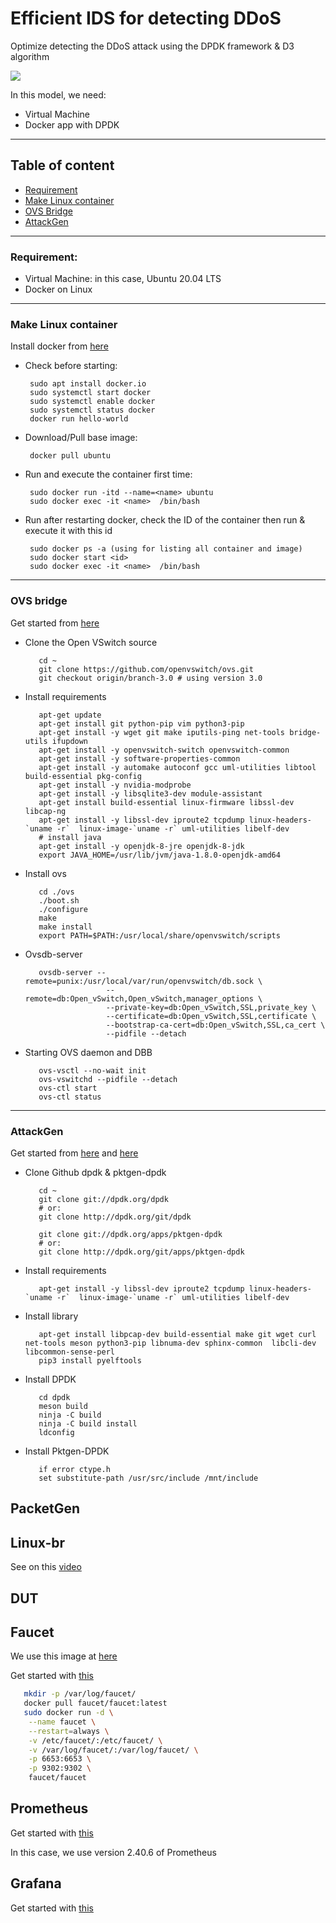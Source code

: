 # Efficient IDS for detecting DDoS

Optimize detecting the DDoS attack using the DPDK framework & D3 algorithm

![](https://iili.io/H2ryplj.md.png)

In this model, we need:
 - Virtual Machine
 - Docker app with DPDK
---

## Table of content
 - [Requirement](#requirement)
 - [Make Linux container](#make-linux-container)
 - [OVS Bridge](#ovs-bridge)
 - [AttackGen](#attackgen)
---

### Requirement:
 - Virtual Machine: in this case, Ubuntu 20.04 LTS
 - Docker on Linux
---

### Make Linux container 
   Install docker from [here](https://docs.docker.com/desktop/install/linux-install/)
 - Check before starting:
   ```
    sudo apt install docker.io 
    sudo systemctl start docker
    sudo systemctl enable docker
    sudo systemctl status docker
    docker run hello-world
   ```
 - Download/Pull base image: 
   ```
    docker pull ubuntu
   ```
 - Run and execute the container first time:
   ```
    sudo docker run -itd --name=<name> ubuntu
    sudo docker exec -it <name>  /bin/bash
   ```
 - Run after restarting docker, check the ID of the container then run & execute it with this id
   ```
    sudo docker ps -a (using for listing all container and image)
    sudo docker start <id>
    sudo docker exec -it <name>  /bin/bash
   ```
---

### OVS bridge
Get started from [here](https://docs.openvswitch.org/en/latest/intro/install/general/)
- Clone the Open VSwitch source
   ```shell
      cd ~
      git clone https://github.com/openvswitch/ovs.git
      git checkout origin/branch-3.0 # using version 3.0
   ```
- Install requirements
   ```shell
      apt-get update
      apt-get install git python-pip vim python3-pip
      apt-get install -y wget git make iputils-ping net-tools bridge-utils ifupdown
      apt-get install -y openvswitch-switch openvswitch-common
      apt-get install -y software-properties-common
      apt-get install -y automake autoconf gcc uml-utilities libtool build-essential pkg-config 
      apt-get install -y nvidia-modprobe
      apt-get install -y libsqlite3-dev module-assistant 
      apt-get install build-essential linux-firmware libssl-dev libcap-ng 
      apt-get install -y libssl-dev iproute2 tcpdump linux-headers-`uname -r`  linux-image-`uname -r` uml-utilities libelf-dev
      # install java
      apt-get install -y openjdk-8-jre openjdk-8-jdk
      export JAVA_HOME=/usr/lib/jvm/java-1.8.0-openjdk-amd64
   ```
- Install ovs
   ```shell
      cd ./ovs
      ./boot.sh
      ./configure
      make
      make install 
      export PATH=$PATH:/usr/local/share/openvswitch/scripts
   ```
- Ovsdb-server
   ```shell
      ovsdb-server --remote=punix:/usr/local/var/run/openvswitch/db.sock \
                     --remote=db:Open_vSwitch,Open_vSwitch,manager_options \
                     --private-key=db:Open_vSwitch,SSL,private_key \
                     --certificate=db:Open_vSwitch,SSL,certificate \
                     --bootstrap-ca-cert=db:Open_vSwitch,SSL,ca_cert \
                     --pidfile --detach
   ```
- Starting OVS daemon and DBB
   ```shell
      ovs-vsctl --no-wait init  
      ovs-vswitchd --pidfile --detach 
      ovs-ctl start
      ovs-ctl status
   ```
---

### AttackGen
Get started from [here](https://pktgen-dpdk.readthedocs.io/en/latest/getting_started.html) and [here](https://github.com/pktgen/Pktgen-DPDK/blob/dev/INSTALL.md)
- Clone Github dpdk & pktgen-dpdk
   ```
      cd ~
      git clone git://dpdk.org/dpdk
      # or:
      git clone http://dpdk.org/git/dpdk

      git clone git://dpdk.org/apps/pktgen-dpdk
      # or:
      git clone http://dpdk.org/git/apps/pktgen-dpdk
   ```
- Install requirements
   ```
      apt-get install -y libssl-dev iproute2 tcpdump linux-headers-`uname -r`  linux-image-`uname -r` uml-utilities libelf-dev

   ```
- Install library
   ```
      apt-get install libpcap-dev build-essential make git wget curl net-tools meson python3-pip libnuma-dev sphinx-common  libcli-dev libcommon-sense-perl
      pip3 install pyelftools
   ```
- Install DPDK
   ```
      cd dpdk
      meson build
      ninja -C build
      ninja -C build install
      ldconfig

   ```
- Install Pktgen-DPDK
   ```
      if error ctype.h
      set substitute-path /usr/src/include /mnt/include
   ```
## PacketGen

## Linux-br

   See on this [video](https://www.youtube.com/watch?v=Js_140tDlVI)


## DUT 

## Faucet

We use this image at [here](https://hub.docker.com/r/faucetsdn/faucet/tags?page=1&ordering=last_updated)

Get started with [this](https://docs.faucet.nz/en/latest/quickstart.html)

```sh
   mkdir -p /var/log/faucet/
   docker pull faucet/faucet:latest
   sudo docker run -d \
    --name faucet \
    --restart=always \
    -v /etc/faucet/:/etc/faucet/ \
    -v /var/log/faucet/:/var/log/faucet/ \
    -p 6653:6653 \
    -p 9302:9302 \
    faucet/faucet
```


## Prometheus

Get started with [this](https://linuxopsys.com/topics/install-prometheus-on-ubuntu)

In this case, we use version 2.40.6 of Prometheus

## Grafana

Get started with [this](https://grafana.com/docs/grafana/latest/installation/debian/)




